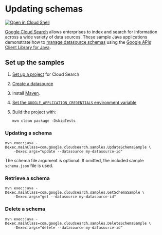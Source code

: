 # Updating schemas

[![Open in Cloud Shell][cloudshell-badge]][cloudshell-open]

[Google Cloud Search][cloud-search] allows enterprises to index and search
for information across a wide variety of data sources. These sample
Java applications demonstrate how to [manage datasource schemas][schema-guide]
using the [Google APIs Client Library for Java][google-api-java].

## Set up the samples

1. [Set up a project][project-setup] for Cloud Search
1. [Create a datasource][create-datasource]
1. Install [Maven][maven-install].
1. [Set the `GOOGLE_APPLICATION_CREDENTIALS` environment variable][set-credentials]
1. Build the project with:

   ```
   mvn clean package -DskipTests
   ```

### Updating a schema

```
mvn exec:java -Dexec.mainClass=com.google.cloudsearch.samples.UpdateSchemaSample \
    -Dexec.args="update --datasource my-datasource-id"
```

The schema file argument is optional. If omitted, the included sample
`schema.json` file is used.

### Retrieve a schema

```
mvn exec:java -Dexec.mainClass=com.google.cloudsearch.samples.GetSchemaSample \
    -Dexec.args="get --datasource my-datasource-id"
```

### Delete a schema

```
mvn exec:java -Dexec.mainClass=com.google.cloudsearch.samples.DeleteSchemaSample \
    -Dexec.args="delete --datasource my-datasource-id"
```

[cloudshell-badge]: http://gstatic.com/cloudssh/images/open-btn.png
[cloudshell-open]: https://console.cloud.google.com/cloudshell/open?git_repo=https://github.com/googleworkspace/cloud-search-samples&page=editor&open_in_editor=indexing/schema/README.md
[cloud-search]: https://developers.google.com/cloud-search/
[google-api-java]: https://github.com/google/google-api-java-client
[project-setup]: https://developers.google.com/cloud-search/docs/guides/project-setup
[create-datasource]: https://support.google.com/a/answer/7430822?pli=1
[maven-install]: http://maven.apache.org/install.html
[set-credentials]: https://cloud.google.com/docs/authentication/getting-started
[schema-guide]: https://developers.google.com/cloud-search/docs/guides/schema-guide
